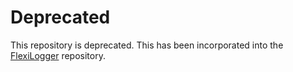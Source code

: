 # Deprecated

This repository is deprecated. This has been incorporated into the [FlexiLogger](https://github.com/projectdelta6/FlexiLogger) repository.